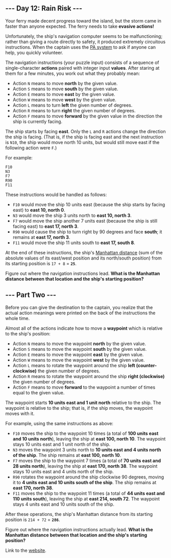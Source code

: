 ## --- Day 12: Rain Risk ---
Your ferry made decent progress toward the island, but the storm came in faster than anyone 
expected. The ferry needs to take **evasive actions!**

Unfortunately, the ship's navigation computer seems to be malfunctioning; rather than giving 
a route directly to safety, it produced extremely circuitous instructions. When the captain 
uses the [PA system](https://en.wikipedia.org/wiki/Public_address_system) to ask if anyone 
can help, you quickly volunteer.

The navigation instructions (your puzzle input) consists of a sequence of single-character 
**actions** paired with integer input **values**. After staring at them for a few minutes, you work 
out what they probably mean:

 * Action `N` means to move **north** by the given value.
 * Action `S` means to move **south** by the given value.
 * Action `E` means to move **east** by the given value.
 * Action `W` means to move **west** by the given value.
 * Action `L` means to turn **left** the given number of degrees.
 * Action `R` means to turn **right** the given number of degrees.
 * Action `F` means to move **forward** by the given value in the direction the ship is currently facing.

The ship starts by facing **east**. Only the `L` and `R` actions change the direction the ship is 
facing. (That is, if the ship is facing east and the next instruction is `N10`, the ship would 
move north 10 units, but would still move east if the following action were `F`.)

For example:
```
F10
N3
F7
R90
F11
```

These instructions would be handled as follows:

 * `F10` would move the ship 10 units east (because the ship starts by facing east) to **east 10, north 0**.
 * `N3` would move the ship 3 units north to **east 10, north 3**.
 * `F7` would move the ship another 7 units east (because the ship is still facing east) to **east 17, north 3**.
 * `R90` would cause the ship to turn right by 90 degrees and face **south**; it remains at **east 17, north 3**.
 * `F11` would move the ship 11 units south to **east 17, south 8**.

At the end of these instructions, the ship's [Manhattan distance](https://en.wikipedia.org/wiki/Taxicab_geometry) 
(sum of the absolute values of its east/west position and its north/south position) from its starting position is 
`17 + 8` = **`25`**.

Figure out where the navigation instructions lead. **What is the Manhattan distance between that location and the 
ship's starting position?**


## --- Part Two ---
Before you can give the destination to the captain, you realize that the actual action meanings were printed 
on the back of the instructions the whole time.

Almost all of the actions indicate how to move a **waypoint** which is relative to the ship's position:

 * Action `N` means to move the waypoint **north** by the given value.
 * Action `S` means to move the waypoint **south** by the given value.
 * Action `E` means to move the waypoint **east** by the given value.
 * Action `W` means to move the waypoint **west** by the given value.
 * Action `L` means to rotate the waypoint around the ship **left (counter-clockwise)** the given number of degrees.
 * Action `R` means to rotate the waypoint around the ship **right (clockwise)** the given number of degrees.
 * Action `F` means to move **forward** to the waypoint a number of times equal to the given value.

The waypoint starts **10 units east and 1 unit north** relative to the ship. The waypoint is relative to 
the ship; that is, if the ship moves, the waypoint moves with it.

For example, using the same instructions as above:

 * `F10` moves the ship to the waypoint 10 times (a total of **100 units east and 10 units north**), leaving the 
 ship at **east 100, north 10**. The waypoint stays 10 units east and 1 unit north of the ship.
 * `N3` moves the waypoint 3 units north to **10 units east and 4 units north of the ship**. The ship remains at 
 **east 100, north 10**.
 * `F7` moves the ship to the waypoint 7 times (a total of **70 units east and 28 units north**), leaving the 
 ship at **east 170, north 38**. The waypoint stays 10 units east and 4 units north of the ship.
 * `R90` rotates the waypoint around the ship clockwise 90 degrees, moving it to **4 units east and 10 units 
 south of the ship**. The ship remains at **east 170, north 38**.
 * `F11` moves the ship to the waypoint 11 times (a total of **44 units east and 110 units south**), leaving 
 the ship at **east 214, south 72**. The waypoint stays 4 units east and 10 units south of the ship.

After these operations, the ship's Manhattan distance from its starting position is `214 + 72` = **`286`**.

Figure out where the navigation instructions actually lead. **What is the Manhattan distance between that 
location and the ship's starting position?**

Link to the [website](https://adventofcode.com/2020/day/12).
